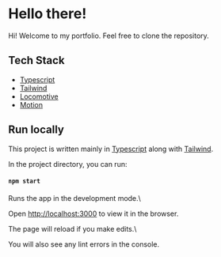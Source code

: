 # Hello there!

Hi! Welcome to my portfolio. Feel free to clone the repository.

## Tech Stack

 - [Typescript](https://www.typescriptlang.org/) 
 - [Tailwind](https://tailwindcss.com/)
 - [Locomotive](https://locomotivemtl.github.io/locomotive-scroll/)
 - [Motion](https://motion.dev/)

## Run locally
This project is written mainly in [Typescript](https://www.typescriptlang.org/) along with [Tailwind](https://tailwindcss.com/).

In the project directory, you can run:

####  `npm start`

Runs the app in the development mode.\

Open [http://localhost:3000](http://localhost:3000) to view it in the browser.

The page will reload if you make edits.\

You will also see any lint errors in the console.
